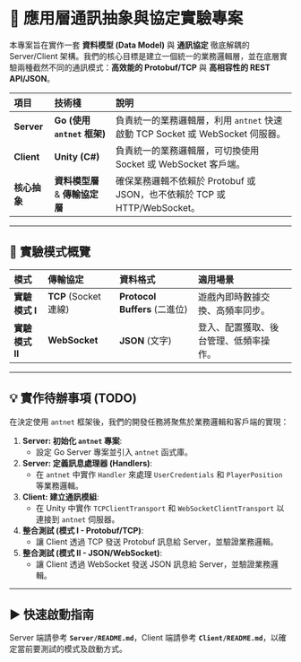 # 🚀 應用層通訊抽象與協定實驗專案

本專案旨在實作一套 **資料模型 (Data Model)** 與 **通訊協定** 徹底解耦的 Server/Client 架構。我們的核心目標是建立一個統一的業務邏輯層，並在底層實驗兩種截然不同的通訊模式：**高效能的 Protobuf/TCP** 與 **高相容性的 REST API/JSON**。

| 項目 | 技術棧 | 說明 |
| :--- | :--- | :--- |
| **Server** | **Go (使用 `antnet` 框架)** | 負責統一的業務邏輯層，利用 `antnet` 快速啟動 TCP Socket 或 WebSocket 伺服器。 |
| **Client** | **Unity (C#)** | 負責統一的業務邏輯層，可切換使用 Socket 或 WebSocket 客戶端。 |
| **核心抽象** | **資料模型層** & **傳輸協定層** | 確保業務邏輯不依賴於 Protobuf 或 JSON，也不依賴於 TCP 或 HTTP/WebSocket。 |

---

## 🧪 實驗模式概覽

| 模式 | 傳輸協定 | 資料格式 | 適用場景 |
| :--- | :--- | :--- | :--- |
| **實驗模式 I** | **TCP** (Socket 連線) | **Protocol Buffers** (二進位) | 遊戲內即時數據交換、高頻率同步。 |
| **實驗模式 II** | **WebSocket** | **JSON** (文字) | 登入、配置獲取、後台管理、低頻率操作。 |

---

## 💡 實作待辦事項 (TODO)

在決定使用 `antnet` 框架後，我們的開發任務將聚焦於業務邏輯和客戶端的實現：

1.  **Server: 初始化 `antnet` 專案**:
    *   設定 Go Server 專案並引入 `antnet` 函式庫。
2.  **Server: 定義訊息處理器 (Handlers)**:
    *   在 `antnet` 中實作 `Handler` 來處理 `UserCredentials` 和 `PlayerPosition` 等業務邏輯。
3.  **Client: 建立通訊模組**:
    *   在 Unity 中實作 `TCPClientTransport` 和 `WebSocketClientTransport` 以連接到 `antnet` 伺服器。
4.  **整合測試 (模式 I - Protobuf/TCP)**:
    *   讓 Client 透過 TCP 發送 Protobuf 訊息給 Server，並驗證業務邏輯。
5.  **整合測試 (模式 II - JSON/WebSocket)**:
    *   讓 Client 透過 WebSocket 發送 JSON 訊息給 Server，並驗證業務邏輯。

---

## ▶️ 快速啟動指南

Server 端請參考 **`Server/README.md`**，Client 端請參考 **`Client/README.md`**，以確定當前要測試的模式及啟動方式。
